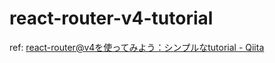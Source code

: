 # react-router-v4-tutorial

ref: [react-router@v4を使ってみよう：シンプルなtutorial - Qiita](https://qiita.com/ymr-39/items/b4ca1773580317e7112el)
